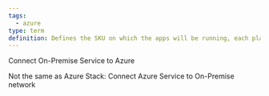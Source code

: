 ```yaml
---
tags:
  - azure
type: term
definition: Defines the SKU on which the apps will be running, each plan belongs to one region
---
```


Connect On-Premise Service to Azure

Not the same as Azure Stack: Connect Azure Service to On-Premise network